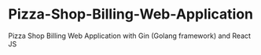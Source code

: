 # Pizza-Shop-Billing-Web-Application
Pizza Shop Billing Web Application with Gin (Golang framework) and React JS
